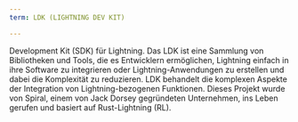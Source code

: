 ```yaml
---
term: LDK (LIGHTNING DEV KIT)

---
```

Development Kit (SDK) für Lightning. Das LDK ist eine Sammlung von Bibliotheken und Tools, die es Entwicklern ermöglichen, Lightning einfach in ihre Software zu integrieren oder Lightning-Anwendungen zu erstellen und dabei die Komplexität zu reduzieren. LDK behandelt die komplexen Aspekte der Integration von Lightning-bezogenen Funktionen. Dieses Projekt wurde von Spiral, einem von Jack Dorsey gegründeten Unternehmen, ins Leben gerufen und basiert auf Rust-Lightning (RL).